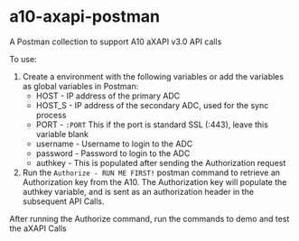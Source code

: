 # a10-axapi-postman
A Postman collection to support A10 aXAPI v3.0 API calls

To use:
1. Create a environment with the following variables or add the variables as global variables in Postman:
   - HOST - IP address of the primary ADC
   - HOST_S - IP address of the secondary ADC, used for the sync process
   - PORT - `:PORT` This if the port is standard SSL (:443), leave this variable blank
   - username - Username to login to the ADC  
   - password - Password to login to the ADC
   - authkey - This is populated after sending the Authorization request
1. Run the `Authorize - RUN ME FIRST!` postman command to retrieve an Authorization key from the A10.  The Authorization key will populate the authkey variable, and is sent as an authorization header in the subsequent API Calls.

After running the Authorize command, run the commands to demo and test the aXAPI Calls
